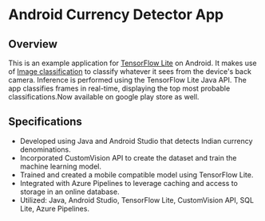 # Android Currency Detector App 

## Overview

This is an example application for [TensorFlow Lite](https://tensorflow.org/lite)
on Android. It makes use of
[Image classification](https://www.tensorflow.org/lite/models/image_classification/overview)
to classify whatever it sees from the device's back camera.
Inference is performed using the TensorFlow Lite Java API. The app
classifies frames in real-time, displaying the top most probable
classifications.Now available on google play store as well.

## Specifications

* Developed using Java and Android Studio that detects Indian currency denominations.
* Incorporated CustomVision API to create the dataset and train the machine learning model.
* Trained and created a mobile compatible model using TensorFlow Lite.
* Integrated with Azure Pipelines to leverage caching and access to storage in an online database.
* Utilized: Java, Android Studio, TensorFlow Lite, CustomVision API, SQL Lite, Azure Pipelines.

